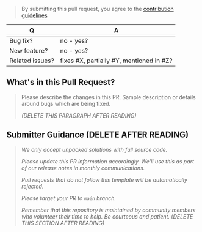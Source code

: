 > By submitting this pull request, you agree to the [contribution guidelines](CONTRIBUTING.md)

|        Q        |                    A                    |
| --------------- | --------------------------------------- |
| Bug fix?        | no - yes?                               |
| New feature?    | no - yes?                               |
| Related issues? | fixes #X, partially #Y, mentioned in #Z?|

## What's in this Pull Request?

> Please describe the changes in this PR. Sample description or details around bugs which are being fixed.
>
> _(DELETE THIS PARAGRAPH AFTER READING)_

## Submitter Guidance (DELETE AFTER READING)
>
> *We only accept unpacked solutions with full source code.*
>
> *Please update this PR information accordingly. We'll use this as part of our release notes in monthly communications.*
>
> *Pull requests that do not follow this template will be automatically rejected.*
>
> *Please target your PR to `main` branch.*
>
> *Remember that this repository is maintained by community members who volunteer their time to help. Be courteous and patient.*
> _(DELETE THIS SECTION AFTER READING)_
